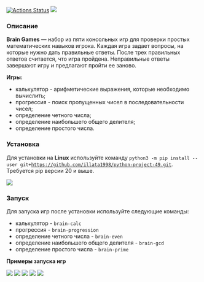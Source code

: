[![Actions Status](https://github.com/illata1998/python-project-49/actions/workflows/hexlet-check.yml/badge.svg)](https://github.com/illata1998/python-project-49/actions) <a href="https://codeclimate.com/github/illata1998/python-project-49/maintainability"><img src="https://api.codeclimate.com/v1/badges/04dd65ec4f611f194ba3/maintainability" /></a>


### Описание
**Brain Games** — набор из пяти консольных игр для проверки простых математических навыков игрока. Каждая игра задает вопросы, на которые нужно дать правильные ответы. После трех правильных ответов считается, что игра пройдена. Неправильные ответы завершают игру и предлагают пройти ее заново. 

**Игры:**
- калькулятор - арифметические выражения, которые необходимо вычислить;
- прогрессия - поиск пропущенных чисел в последовательности чисел;
- определение четного числа;
- определение наибольшего общего делителя;
- определение простого числа.


### Установка
Для установки на **Linux** используйте команду <code>python3 -m pip install --user git+https://github.com/illata1998/python-project-49.git</code>. Требуется pip версии 20 и выше.

<a href="https://asciinema.org/a/HPCHDRAJUjbN9PDdMcDAPfsd6" target="_blank"><img src="https://asciinema.org/a/HPCHDRAJUjbN9PDdMcDAPfsd6.svg" /></a>


### Запуск
Для запуска игр после установки используйте следующие команды:
- калькулятор - <code>brain-calc</code>
- прогрессия - <code>brain-progression</code>
- определение четного числа - <code>brain-even</code>
- определение наибольшего общего делителя - <code>brain-gcd</code>
- определение простого числа - <code>brain-prime</code>

**Примеры запуска игр**

<a href="https://asciinema.org/a/DMUoCbSZKTTGccsm2B970LRzJ" target="_blank"><img src="https://asciinema.org/a/DMUoCbSZKTTGccsm2B970LRzJ.svg" /></a>
<a href="https://asciinema.org/a/McF94c3TbIZodrsmhsiEW8OLB" target="_blank"><img src="https://asciinema.org/a/McF94c3TbIZodrsmhsiEW8OLB.svg" /></a>
<a href="https://asciinema.org/a/m6OU4XnUVHc0ReyZQtleYur0h" target="_blank"><img src="https://asciinema.org/a/m6OU4XnUVHc0ReyZQtleYur0h.svg" /></a>
<a href="https://asciinema.org/a/RkjblzE6XGVCwXCQHPJYpYPs9" target="_blank"><img src="https://asciinema.org/a/RkjblzE6XGVCwXCQHPJYpYPs9.svg" /></a>
<a href="https://asciinema.org/a/wheBBRR7krmidreiNVBgF0o6T" target="_blank"><img src="https://asciinema.org/a/wheBBRR7krmidreiNVBgF0o6T.svg" /></a>
